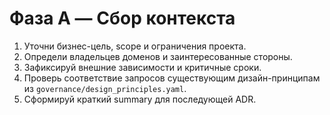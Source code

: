 # Фаза A — Сбор контекста

1. Уточни бизнес-цель, scope и ограничения проекта.
2. Определи владельцев доменов и заинтересованные стороны.
3. Зафиксируй внешние зависимости и критичные сроки.
4. Проверь соответствие запросов существующим дизайн-принципам из `governance/design_principles.yaml`.
5. Сформируй краткий summary для последующей ADR.
